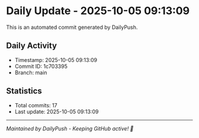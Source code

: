 # Daily Update - 2025-10-05 09:13:09

This is an automated commit generated by DailyPush.

## Daily Activity
- Timestamp: 2025-10-05 09:13:09
- Commit ID: 1c703395
- Branch: main

## Statistics
- Total commits: 17
- Last update: 2025-10-05 09:13:09

---
*Maintained by DailyPush - Keeping GitHub active! 🚀*

